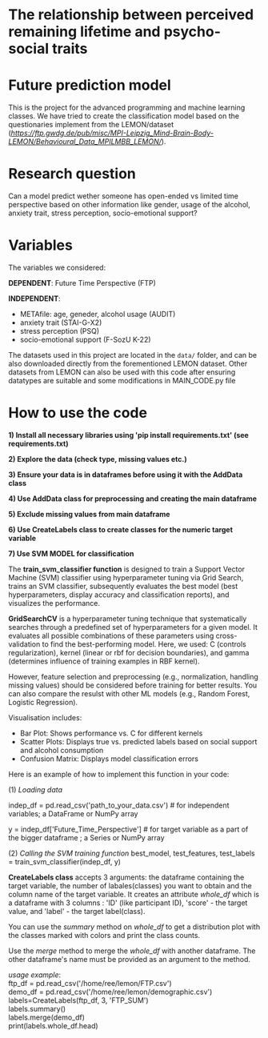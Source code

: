 # **The relationship between perceived remaining lifetime and psycho-social traits**


# Future prediction model 
This is the project for the advanced programming and machine learning classes. We have tried to create the classification model 
based on the questionaries implement from the LEMON/dataset (*https://ftp.gwdg.de/pub/misc/MPI-Leipzig_Mind-Brain-Body-LEMON/Behavioural_Data_MPILMBB_LEMON/*).

# Research question
Can a model predict wether someone has open-ended vs limited time perspective based on other information like gender, usage of the alcohol, anxiety trait, stress perception, socio-emotional support?

# Variables
The variables we considered:

**DEPENDENT**: Future Time Perspective (FTP)

**INDEPENDENT**: 

- METAfile: age, geneder, alcohol usage (AUDIT)
- anxiety trait (STAI-G-X2)
- stress perception (PSQ)
- socio-emotional support (F-SozU K-22)

The datasets used in this project are located in the `data/` folder, and can be also downloaded directly from the forementioned LEMON dataset.
Other datasets from LEMON can also be used with this code after ensuring datatypes are suitable and some modifications in MAIN_CODE.py file

# How to use the code

**1) Install all necessary libraries using 'pip install requirements.txt' (see requirements.txt)**

**2) Explore the data (check type, missing values etc.)**

**3) Ensure your data is in dataframes before using it with the AddData class**

**4) Use AddData class for preprocessing and creating the main dataframe**

**5) Exclude missing values from main dataframe**

**6) Use CreateLabels class to create classes for the numeric target variable**

**7) Use SVM MODEL for classification**

The **train_svm_classifier function** is designed to train a Support Vector Machine (SVM) classifier using hyperparameter tuning via Grid Search, trains an SVM classifier, subsequently evaluates the best model (best hyperparameters, display accuracy and classification reports), and visualizes the performance.

**GridSearchCV** is a hyperparameter tuning technique that systematically searches through a predefined set of 
hyperparameters for a given model. It evaluates all possible combinations of these parameters using cross-validation to find the best-performing model. Here, we used: C (controls regularization), kernel (linear or rbf for decision    boundaries), and gamma (determines influence of training examples in RBF kernel).

However, feature selection and preprocessing (e.g., normalization, handling missing values) should be considered before training for better results. You can also compare   the resulst with other ML models (e.g., Random Forest, Logistic Regression).

Visualisation includes:

- Bar Plot: Shows performance vs. C for different kernels
- Scatter Plots: Displays true vs. predicted labels based on social support and alcohol consumption
- Confusion Matrix: Displays model classification errors

Here is an example of how to implement this function in your code:

(1) *Loading data*

indep_df = pd.read_csv('path_to_your_data.csv')  # for independent variables; a DataFrame or NumPy array

y = indep_df['Future_Time_Perspective']  # for target variable as a part of the bigger dataframe ; a Series or NumPy array

(2) *Calling the SVM training function*
best_model, test_features, test_labels = train_svm_classifier(indep_df, y)


**CreateLabels class**
accepts 3 arguments:  the dataframe containing the target variable, the number of labales(classes) you want to obtain and the column name of the target variable. It creates an attribute *whole_df* which is a dataframe with 3 columns : 'ID' (like participant ID), 'score' - the target value, and 'label' - the target label(class). 

You can use the *summary* method on *whole_df* to get a distribution plot with the classes marked with colors and print the class counts.

Use the *merge* method to merge the *whole_df* with another dataframe. The other dataframe's name must be provided as an argument to the method. 

*usage example*: <br />
ftp_df = pd.read_csv('/home/ree/lemon/FTP.csv') <br />
demo_df = pd.read_csv('/home/ree/lemon/demographic.csv') <br />
labels=CreateLabels(ftp_df, 3, 'FTP_SUM') <br />
labels.summary() <br />
labels.merge(demo_df) <br />
print(labels.whole_df.head) <br />
